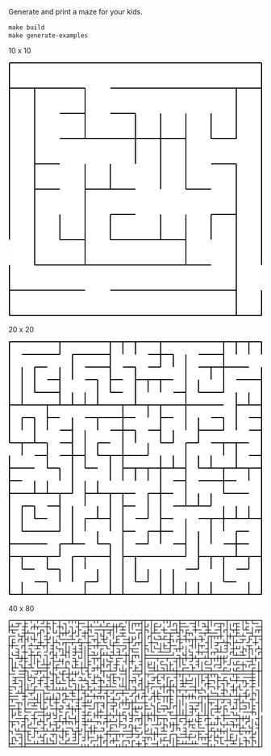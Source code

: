 Generate and print a maze for your kids.

```
make build
make generate-examples
```

10 x 10

![img](examples/1010.svg)

20 x 20

![img](examples/2020.svg)

40 x 80

![img](examples/4080.svg)
